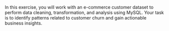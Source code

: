 In this exercise, you will work with an e-commerce customer dataset to perform data cleaning, transformation, and analysis using MySQL. Your task is to identify patterns related to customer churn and gain actionable business insights.



